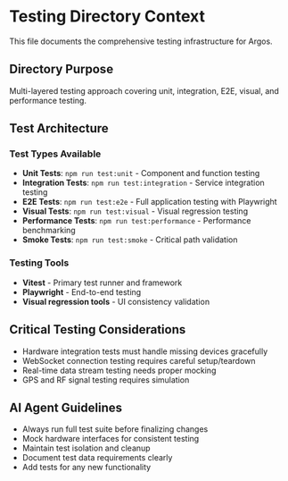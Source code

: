 # Testing Directory Context

This file documents the comprehensive testing infrastructure for Argos.

## Directory Purpose

Multi-layered testing approach covering unit, integration, E2E, visual, and performance testing.

## Test Architecture

### Test Types Available
- **Unit Tests**: `npm run test:unit` - Component and function testing
- **Integration Tests**: `npm run test:integration` - Service integration testing  
- **E2E Tests**: `npm run test:e2e` - Full application testing with Playwright
- **Visual Tests**: `npm run test:visual` - Visual regression testing
- **Performance Tests**: `npm run test:performance` - Performance benchmarking
- **Smoke Tests**: `npm run test:smoke` - Critical path validation

### Testing Tools
- **Vitest** - Primary test runner and framework
- **Playwright** - End-to-end testing
- **Visual regression tools** - UI consistency validation

## Critical Testing Considerations

- Hardware integration tests must handle missing devices gracefully
- WebSocket connection testing requires careful setup/teardown
- Real-time data stream testing needs proper mocking
- GPS and RF signal testing requires simulation

## AI Agent Guidelines

- Always run full test suite before finalizing changes
- Mock hardware interfaces for consistent testing
- Maintain test isolation and cleanup
- Document test data requirements clearly
- Add tests for any new functionality